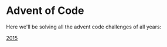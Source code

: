 # Advent of Code

Here we'll be solving all the advent code challenges of all years:

[2015](2015/)
